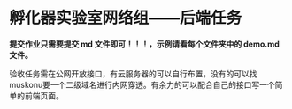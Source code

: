 # 孵化器实验室网络组——后端任务


**提交作业只需要提交 md 文件即可！！！，示例请看每个文件夹中的 demo.md 文件。**

验收任务需在公网开放接口，有云服务器的可以自行布置，没有的可以找muskonu要一个二级域名进行内网穿透。有余力的可以配合自己的接口写一个简单的前端页面。